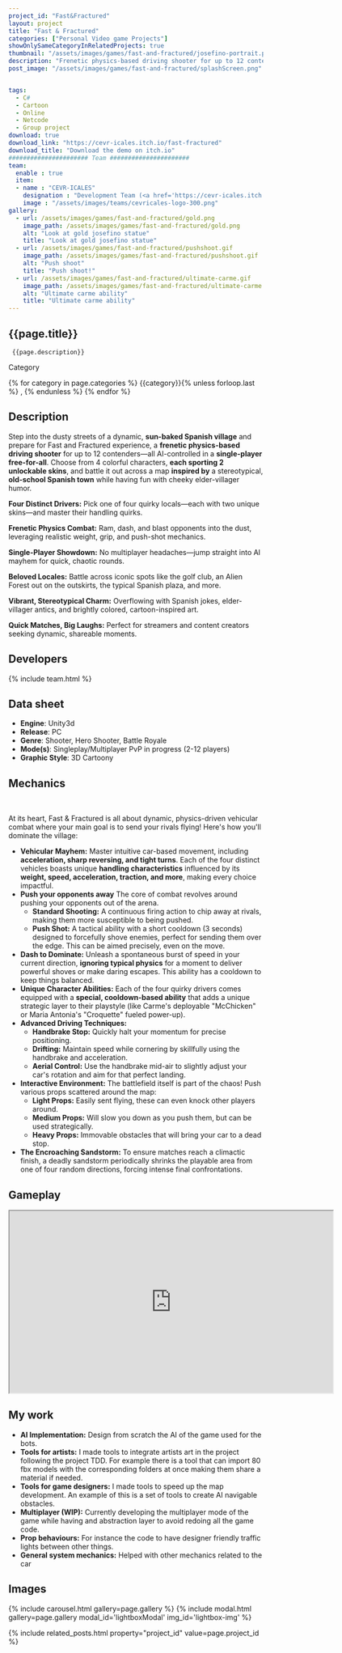 ```yaml
---
project_id: "Fast&Fractured"
layout: project
title: "Fast & Fractured"
categories: ["Personal Video game Projects"]
showOnlySameCategoryInRelatedProjects: true
thumbnail: "/assets/images/games/fast-and-fractured/josefino-portrait.png"
description: "Frenetic physics-based driving shooter for up to 12 contenders"
post_image: "/assets/images/games/fast-and-fractured/splashScreen.png"


tags:
  - C#
  - Cartoon
  - Online
  - Netcode
  - Group project
download: true
download_link: "https://cevr-icales.itch.io/fast-fractured"
download_title: "Download the demo on itch.io"
###################### Team ######################
team:
  enable : true
  item:
  - name : "CEVR-ICALES"
    designation : "Development Team (<a href='https://cevr-icales.itch.io/fast-fractured' target='_blank'>see full team on itch.io</a>)"
    image : "/assets/images/teams/cevricales-logo-300.png"
gallery:
  - url: /assets/images/games/fast-and-fractured/gold.png
    image_path: /assets/images/games/fast-and-fractured/gold.png
    alt: "Look at gold josefino statue"
    title: "Look at gold josefino statue"
  - url: /assets/images/games/fast-and-fractured/pushshoot.gif
    image_path: /assets/images/games/fast-and-fractured/pushshoot.gif
    alt: "Push shoot"
    title: "Push shoot!"
  - url: /assets/images/games/fast-and-fractured/ultimate-carme.gif
    image_path: /assets/images/games/fast-and-fractured/ultimate-carme.gif
    alt: "Ultimate carme ability"
    title: "Ultimate carme ability"
---
```


 <!--Title and desription. -->
<div class="col-lg-8 text-center" markdown=1>

## {{page.title}}

     {{page.description}}

</div>
 <!-- <div class="row">-->

  <div class="col-lg-12 text-center">
   <p class="text-color font-weight-bold mb-2">Category</p>
   <p>{% for category in page.categories %} {{category}}{% unless forloop.last %} , {% endunless %} {% endfor %}</p>
  </div>
  <!--<div class="col-lg-12 text-center">
  # <p class="text-color font-weight-bold mb-2">Si se quieren poner mas tags en rojo</p>
  # <p>aqui habia algo?</p> -->
   <!--</div>-->

<div class="col-lg-8 text-center" markdown=1>

## Description

Step into the dusty streets of a dynamic, **sun-baked Spanish village** and prepare for Fast and Fractured experience, a **frenetic physics-based driving shooter** for up to 12 contenders—all AI-controlled in a **single-player free-for-all**. Choose from 4 colorful characters, **each sporting 2 unlockable skins**, and battle it out across a map **inspired by** a stereotypical, **old-school Spanish town** while having fun with cheeky elder-villager humor.

**Four Distinct Drivers:** Pick one of four quirky locals—each with two unique skins—and master their handling quirks.

**Frenetic Physics Combat:** Ram, dash, and blast opponents into the dust, leveraging realistic weight, grip, and push-shot mechanics.

**Single-Player Showdown:** No multiplayer headaches—jump straight into AI mayhem for quick, chaotic rounds.

**Beloved Locales:** Battle across iconic spots like the golf club, an Alien Forest out on the outskirts, the typical Spanish plaza, and more.

**Vibrant, Stereotypical Charm:** Overflowing with Spanish jokes, elder-villager antics, and brightly colored, cartoon-inspired art.

**Quick Matches, Big Laughs:** Perfect for streamers and content creators seeking dynamic, shareable moments.
</div>

<div class="col-lg-8 text-center" markdown=1>

## Developers

{% include team.html %}

## Data sheet

* **Engine**: Unity3d
* **Release**: PC
* **Genre**: Shooter, Hero Shooter, Battle Royale
* **Mode(s)**: Singleplay/Multiplayer PvP in progress (2-12 players)
* **Graphic Style**: 3D Cartoony
</div>

<div class="col-lg-8 text-center" markdown=1>

## Mechanics

 &ensp; &ensp;  

At its heart, Fast & Fractured is all about dynamic, physics-driven vehicular combat where your main goal is to send your rivals flying! Here's how you'll dominate the village:

*   **Vehicular Mayhem:** Master intuitive car-based movement, including **acceleration, sharp reversing, and tight turns**. Each of the four distinct vehicles boasts unique **handling characteristics** influenced by its **weight, speed, acceleration, traction, and more**, making every choice impactful.
*   **Push your opponents away** The core of combat revolves around pushing your opponents out of the arena.
    *   **Standard Shooting:** A continuous firing action to chip away at rivals, making them more susceptible to being pushed.
    *   **Push Shot:** A tactical ability with a short cooldown (3 seconds) designed to forcefully shove enemies, perfect for sending them over the edge. This can be aimed precisely, even on the move.
*   **Dash to Dominate:** Unleash a spontaneous burst of speed in your current direction, **ignoring typical physics** for a moment to deliver powerful shoves or make daring escapes. This ability has a cooldown to keep things balanced.
*   **Unique Character Abilities:** Each of the four quirky drivers comes equipped with a **special, cooldown-based ability** that adds a unique strategic layer to their playstyle (like Carme's deployable "McChicken" or Maria Antonia's "Croquette" fueled power-up).
*   **Advanced Driving Techniques:**
    *   **Handbrake Stop:** Quickly halt your momentum for precise positioning.
    *   **Drifting:** Maintain speed while cornering by skillfully using the handbrake and acceleration.
    *   **Aerial Control:** Use the handbrake mid-air to slightly adjust your car's rotation and aim for that perfect landing.
*   **Interactive Environment:** The battlefield itself is part of the chaos! Push various props scattered around the map:
    *   **Light Props:** Easily sent flying, these can even knock other players around.
    *   **Medium Props:** Will slow you down as you push them, but can be used strategically.
    *   **Heavy Props:** Immovable obstacles that will bring your car to a dead stop.
*   **The Encroaching Sandstorm:** To ensure matches reach a climactic finish, a deadly sandstorm periodically shrinks the playable area from one of four random directions, forcing intense final confrontations.

</div>



<div class="col-lg-12 text-center" markdown=1>

## Gameplay

<iframe src="https://drive.google.com/file/d/FILE_ID/preview" width="640" height="360" allow="autoplay"></iframe>
</div>

<div class="col-lg-12 text-center" markdown=1>

## My work
* **AI Implementation:** Design from scratch the AI of the game used for the bots.
* **Tools for artists:** I made tools to integrate artists art in the project following the project TDD. For example there is a tool that can import 80 fbx models with the corresponding folders at once making them share a material if needed.
* **Tools for game designers:** I made tools to speed up the map development. An example of this is a set of tools to create AI navigable obstacles.
* **Multiplayer (WIP):** Currently developing the multiplayer mode of the game while having and abstraction layer to avoid redoing all the game code.
* **Prop behaviours:** For instance the code to have designer friendly traffic lights between other things.
* **General system mechanics:** Helped with other mechanics related to the car

## Images

{% include carousel.html gallery=page.gallery %}
{% include modal.html  gallery=page.gallery modal_id='lightboxModal' img_id='lightbox-img' %}

</div>

{% include related_posts.html property="project_id" value=page.project_id %}
